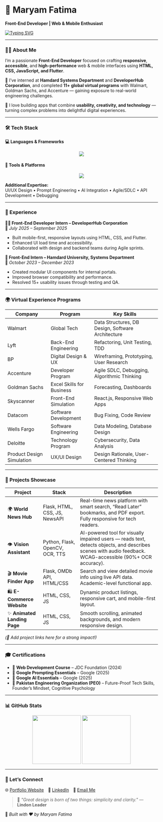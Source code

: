 # 🌸 Maryam Fatima  
**Front-End Developer | Web & Mobile Enthusiast**

[![Typing SVG](https://readme-typing-svg.demolab.com?font=Poppins&weight=600&size=22&pause=1000&color=F77EB6&center=true&vCenter=true&width=550&lines=Front-End+Developer;Web+%26+Mobile+Enthusiast;Lifelong+Learner;Building+Interactive+Experiences)](https://git.io/typing-svg)

---

### 👩‍💻 About Me
I’m a passionate **Front-End Developer** focused on crafting **responsive**, **accessible**, and **high-performance** web & mobile interfaces using **HTML, CSS, JavaScript, and Flutter**.

💼 I’ve interned at **Hamdard Systems Department** and **DeveloperHub Corporation**, and completed **11+ global virtual programs** with Walmart, Goldman Sachs, and Accenture — gaining exposure to real-world engineering challenges.

🎯 I love building apps that combine **usability, creativity, and technology** — turning complex problems into delightful digital experiences.

---

### 🛠️ Tech Stack

#### 💻 Languages & Frameworks
<p align="center">
  <img src="https://skillicons.dev/icons?i=html,css,js,bootstrap,python,dart,flutter&perline=7" />
</p>

#### 🧰 Tools & Platforms
<p align="center">
  <img src="https://skillicons.dev/icons?i=git,github,figma,firebase,sqlite,wordpress&perline=6" />
</p>

**Additional Expertise:**  
UI/UX Design • Prompt Engineering • AI Integration • Agile/SDLC • API Development • Debugging

---

### 💼 Experience

**👩‍💻 Front-End Developer Intern – DeveloperHub Corporation**  
📆 *July 2025 – September 2025*  
- Built mobile-first, responsive layouts using HTML, CSS, and Flutter.  
- Enhanced UI load time and accessibility.  
- Collaborated with design and backend teams during Agile sprints.  

**🏫 Front-End Intern – Hamdard University, Systems Department**  
📆 *October 2023 – December 2023*  
- Created modular UI components for internal portals.  
- Improved browser compatibility and performance.  
- Resolved 15+ usability issues through testing and QA.

---

### 🌍 Virtual Experience Programs

| Company | Program | Key Skills |
|----------|----------|------------|
| Walmart | Global Tech | Data Structures, DB Design, Software Architecture |
| Lyft | Back-End Engineering | Refactoring, Unit Testing, TDD |
| BP | Digital Design & UX | Wireframing, Prototyping, User Research |
| Accenture | Developer Program | Agile SDLC, Debugging, Algorithmic Thinking |
| Goldman Sachs | Excel Skills for Business | Forecasting, Dashboards |
| Skyscanner | Front-End Simulation | React.js, Responsive Web Apps |
| Datacom | Software Development | Bug Fixing, Code Review |
| Wells Fargo | Software Engineering | Data Modeling, Database Design |
| Deloitte | Technology Program | Cybersecurity, Data Analysis |
| Product Design Simulation | UX/UI Design | Design Rationale, User-Centered Thinking |

---

### 🚀 Projects Showcase

| Project | Stack | Description |
|----------|--------|-------------|
| 🌍 **World News Hub** | Flask, HTML, CSS, JS, NewsAPI | Real-time news platform with smart search, “Read Later” bookmarks, and PDF export. Fully responsive for tech readers. |
| 👁️ **Vision Assistant** | Python, Flask, OpenCV, OCR, TTS | AI-powered tool for visually impaired users — reads text, detects objects, and describes scenes with audio feedback. WCAG-accessible (90%+ OCR accuracy). |
| 🎬 **Movie Finder App** | Flask, OMDb API, HTML/CSS | Search and view detailed movie info using live API data. Academic-level functional app. |
| 🛍️ **E-Commerce Website** | HTML, CSS, JS | Dynamic product listings, responsive cart, and mobile-first layout. |
| ✨ **Animated Landing Page** | HTML, CSS, JS | Smooth scrolling, animated backgrounds, and modern responsive design. |

*(🔗 Add project links here for a strong impact!)*

---

### 🎓 Certifications

- 🧠 **Web Development Course** – JDC Foundation (2024)  
- 🤖 **Google Prompting Essentials** – Google (2025)  
- 🤖 **Google AI Essentials** – Google (2025)  
- 🧩 **Pakistan Engineering Organization (PEO)** – Future-Proof Tech Skills, Founder’s Mindset, Cognitive Psychology  

---

### 📊 GitHub Stats

<p align="center">
  <img src="https://github-readme-stats.vercel.app/api?username=MaryamFatima&show_icons=true&theme=rose_pine" height="160px"/>
  <img src="https://github-readme-streak-stats.herokuapp.com/?user=MaryamFatima&theme=rose_pine" height="160px"/>
</p>

---

### 💬 Let’s Connect

🌐 [Portfolio Website](https://maryam-fatima-portfolio.vercel.app/) 💼 [LinkedIn](https://www.linkedin.com/in/maryam-fatima-20b3bb276?utm_source=share&utm_campaign=share_via&utm_content=profile&utm_medium=android_app) 📧 [Email Me](maryamfatima67766@gmail.com)

> 💭 *"Great design is born of two things: simplicity and clarity."* — **Lindon Leader**

🌿 *Built with ❤️ by Maryam Fatima*
